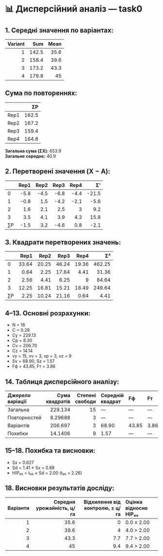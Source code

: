 # 📊 Дисперсійний аналіз — task0

## 1. Середні значення по варіантах:

|   Variant |   Sum |   Mean |
|----------:|------:|-------:|
|         1 | 142.5 |   35.6 |
|         2 | 158.4 |   39.6 |
|         3 | 173.2 |   43.3 |
|         4 | 179.8 |   45   |

## Сума по повтореннях:

|      |    ΣP |
|:-----|------:|
| Rep1 | 162.5 |
| Rep2 | 167.2 |
| Rep3 | 159.4 |
| Rep4 | 164.8 |

**Загальна сума (ΣX):** 653.9  
**Загальне середнє:** 40.9

## 2. Перетворені значення (X − A):

|    |   Rep1 |   Rep2 |   Rep3 |   Rep4 |    Σ' |
|:---|-------:|-------:|-------:|-------:|------:|
| 0  |   -5.8 |   -4.5 |   -6.8 |   -4.4 | -21.5 |
| 1  |   -0.8 |    1.5 |   -4.2 |   -2.1 |  -5.6 |
| 2  |    1.6 |    2.1 |    2.5 |    3   |   9.2 |
| 3  |    3.5 |    4.1 |    3.9 |    4.3 |  15.8 |
| ∑P |   -1.5 |    3.2 |   -4.6 |    0.8 |  -2.1 |

## 3. Квадрати перетворених значень:

|    |   Rep1 |   Rep2 |   Rep3 |   Rep4 |     Σ² |
|:---|-------:|-------:|-------:|-------:|-------:|
| 0  |  33.64 |  20.25 |  46.24 |  19.36 | 462.25 |
| 1  |   0.64 |   2.25 |  17.64 |   4.41 |  31.36 |
| 2  |   2.56 |   4.41 |   6.25 |   9    |  84.64 |
| 3  |  12.25 |  16.81 |  15.21 |  18.49 | 249.64 |
| ∑P |   2.25 |  10.24 |  21.16 |   0.64 |   4.41 |

## 4–13. Основні розрахунки:

- N = 16
- C = 0.28
- Cy = 229.13
- Cp = 8.30
- Cv = 206.70
- Cz = 14.14
- vy = 15, vv = 3, vp = 3, vz = 9
- Sv = 68.90, Sz = 1.57
- Fф = 43.85, Fт = 3.86


## 14. Таблиця дисперсійного аналізу:

| Джерело варіації   |   Сума квадратів |   Степені свободи | Середній квадрат   | Fф    | Fт   |
|:-------------------|-----------------:|------------------:|:-------------------|:------|:-----|
| Загальна           |        229.134   |                15 | —                  | —     | —    |
| Повторностей       |          8.29688 |                 3 | —                  | —     | —    |
| Варіантів          |        206.697   |                 3 | 68.90              | 43.85 | 3.86 |
| Похибки            |         14.1406  |                 9 | 1.57               | —     | —    |

## 15–18. Похибка та висновки:

- Sx = 0.627  
- Sd = 1.41 × Sx = 0.88  
- НІР₀₅ = t₀₅ × Sd = 2.00 (t₀₅ = 2.26)

## 18. Висновки результатів досліду:

|   Варіанти |   Середня урожайність, ц/га |   Відхилення від контролю, ± ц/га | Оцінка відносно НІР₀₅   |
|-----------:|----------------------------:|----------------------------------:|:------------------------|
|          1 |                        35.6 |                               0   | 0.0 ≤ 2.00              |
|          2 |                        39.6 |                               4   | 4.0 > 2.00              |
|          3 |                        43.3 |                               7.7 | 7.7 > 2.00              |
|          4 |                        45   |                               9.4 | 9.4 > 2.00              |
